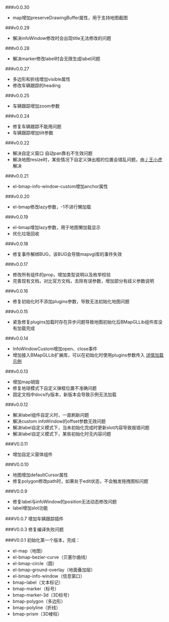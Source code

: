 ###v0.0.30
* map增加preserveDrawingBuffer属性，用于支持地图截图

###v0.0.29
* 解决infoWindow修改时会出现title无法修改的问题

###v0.0.28
* 解决marker修改label时会无限生成label问题

###v0.0.27
* 多边形和折线增加visible属性
* 修改车辆跟踪的heading

###v0.0.25
* 车辆跟踪增加zoom参数

###v0.0.24
* 修复车辆跟踪不能用问题
* 车辆跟踪增加tilt参数

###v0.0.22
* 解决自定义窗口 自动pan靠右不生效问题
* 解决地图resize时，某些情况下自定义弹出框的位置会错乱问题，由[丿王小虎](https://gitee.com/hx199808) 解决 

###v0.0.21
* el-bmap-info-window-custom增加anchor属性

###v0.0.20
* el-bmap修改lazy参数，-1不进行懒加载

###v0.0.19
* el-bmap增加lazy参数，用于地图懒加载显示
* 优化垃圾回收

###v0.0.18
* 修复事件解绑BUG，该BUG会导致mapvgl库的事件失效

###v0.0.17
 * 修改所有组件的prop，增加类型说明以及枚举校验
 * 完善现有文档，对比官方文档，去除有误参数，增加部分有歧义参数说明

###v0.0.16
 * 修复初始化时不添加plugins参数，导致无法初始化地图问题

###v0.0.15
 * 紧急修复plugins加载时存在异步问题导致地图初始化后BMapGLLib组件库没有加载完成

###v0.0.14
 * InfoWindowCustom增加open、close事件
 * 增加接入BMapGLLib扩展库，可以在初始化时使用plugins参数传入 [详情加载示例](https://guyangyang.gitee.io/vue-bmap-gl/#/zh-cn/introduction/init)

###v0.0.13
 * 增加map销毁
 * 修复地球模式下自定义弹框位置不准确问题
 * 固定文档中docsify版本，新版本会导致示例无法加载

###v0.0.12
 * 解决label组件自定义时，一直刷新问题
 * 解决custom infoWindow的offset参数无效问题
 * 解决label自定义模式下，当未初始化完成时更新slot内容导致报错问题
 * 解决label自定义模式下，某些初始化时无内容问题

###V0.0.11
  * 增加自定义窗体组件

###V0.0.10
  * 地图增加defaultCursor属性
  * 修复polygon修改path时，如果处于edit状态，不会触发拖拽图标问题

###V0.0.9
  * 修复label与infoWindow的position无法动态修改问题
  * label增加slot功能

###V0.0.7
  增加车辆跟踪插件

###V0.0.3
  修复编译失败问题


###V0.0.1
  初始化第一个版本，完成：
  * el-map（地图）
  * el-bmap-bezier-curve（贝塞尔曲线）
  * el-bmap-circle（圆）
  * el-bmap-ground-overlay（地面叠加层）
  * el-bmap-info-window（信息窗口）
  * bmap-label（文本标记）
  * bmap-marker（标号）
  * bmap-marker-3d（3D标号）
  * bmap-polygon（多边形）
  * bmap-polyline（折线）
  * bmap-prism（3D棱柱）
